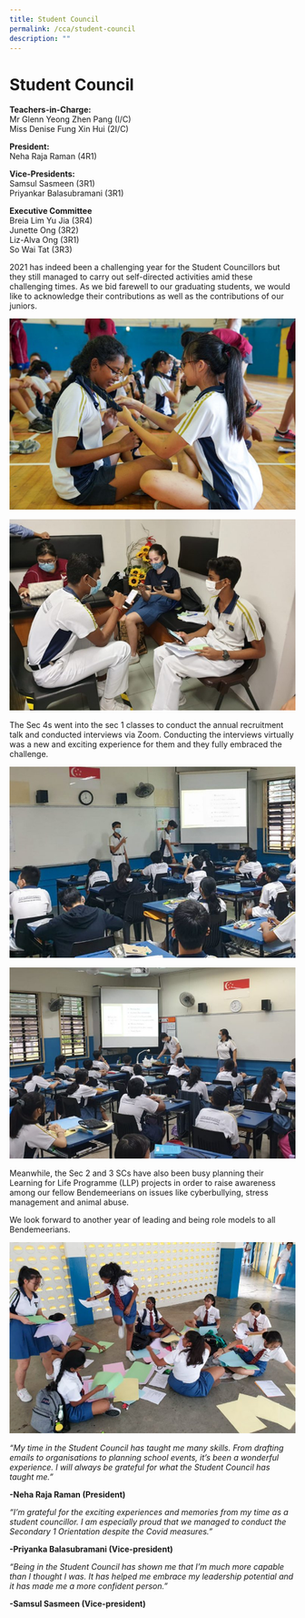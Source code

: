 ```yaml
---
title: Student Council
permalink: /cca/student-council
description: ""
---
```

# Student Council

**Teachers-in-Charge:** <br>
Mr Glenn Yeong Zhen Pang (I/C) <br>
Miss Denise Fung Xin Hui (2I/C)

**President:** <br>
Neha Raja Raman (4R1)

**Vice-Presidents:** <br>
Samsul Sasmeen (3R1) <br>
Priyankar Balasubramani (3R1)

**Executive Committee** <br>
Breia Lim Yu Jia (3R4) <br>
Junette Ong (3R2) <br>
Liz-Alva Ong (3R1) <br>
So Wai Tat (3R3)

2021 has indeed been a challenging year for the Student Councillors but they still managed to carry out self-directed activities amid these challenging times. As we bid farewell to our graduating students, we would like to acknowledge their contributions as well as the contributions of our juniors.

![Student Council juniors learning how to tie a tie](/images/cca-sc-i-teaching-juniors_-768x512.jpg)

![Student Council](/images/bss%20sc2.jpg)

The Sec 4s went into the sec 1 classes to conduct the annual recruitment talk and conducted interviews via Zoom. Conducting the interviews virtually was a new and exciting experience for them and they fully embraced the challenge.

![Student Council](/images/bss%20sc3.jpg)

![Student Council](/images/bss%20sc4.jpg)

Meanwhile, the Sec 2 and 3 SCs have also been busy planning their Learning for Life Programme (LLP) projects in order to raise awareness among our fellow Bendemeerians on issues like cyberbullying, stress management and animal abuse.

We look forward to another year of leading and being role models to all Bendemeerians.

![Student Council](/images/bss%20sc5.jpg)

*“My time in the Student Council has taught me many skills. From drafting emails to organisations to planning school events, it’s been a wonderful experience. I will always be grateful for what the Student Council has taught me.”*

**-Neha Raja Raman (President)**

*“I’m grateful for the exciting experiences and memories from my time as a student councillor. I am especially proud that we managed to conduct the Secondary 1 Orientation despite the Covid measures.”*

**-Priyanka Balasubramani (Vice-president)**

*“Being in the Student Council has shown me that I’m much more capable than I thought I was. It has helped me embrace my leadership potential and it has made me a more confident person.”*


**-Samsul Sasmeen (Vice-president)**